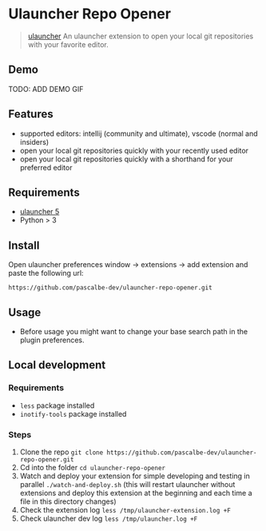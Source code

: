 # Ulauncher Repo Opener

> [ulauncher](https://ulauncher.io/) An ulauncher extension to open your local git repositories with your favorite editor.

## Demo

TODO: ADD DEMO GIF

## Features

- supported editors: intellij (community and ultimate), vscode (normal and insiders)
- open your local git repositories quickly with your recently used editor
- open your local git repositories quickly with a shorthand for your preferred editor

## Requirements

- [ulauncher 5](https://ulauncher.io/)
- Python > 3

## Install

Open ulauncher preferences window -> extensions -> add extension and paste the following url:

`https://github.com/pascalbe-dev/ulauncher-repo-opener.git`

## Usage

- Before usage you might want to change your base search path in the plugin preferences.

## Local development

### Requirements

- `less` package installed
- `inotify-tools` package installed

### Steps

1. Clone the repo `git clone https://github.com/pascalbe-dev/ulauncher-repo-opener.git`
2. Cd into the folder `cd ulauncher-repo-opener`
3. Watch and deploy your extension for simple developing and testing in parallel `./watch-and-deploy.sh` (this will restart ulauncher without extensions and deploy this extension at the beginning and each time a file in this directory changes)
4. Check the extension log `less /tmp/ulauncher-extension.log +F`
5. Check ulauncher dev log `less /tmp/ulauncher.log +F`
